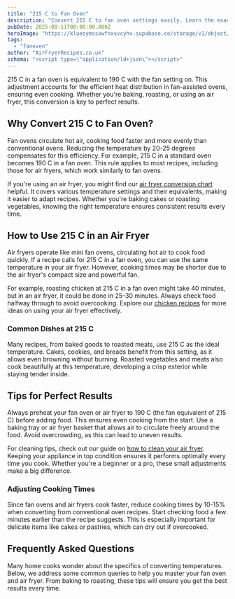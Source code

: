 ```yaml
---
title: "215 C to Fan Oven"
description: "Convert 215 C to fan oven settings easily. Learn the exact temperature for baking, roasting, and air frying with our simple guide."
pubDate: 2025-08-11T00:00:00.000Z
heroImage: "https://klueoymssxwfnxsvcyhv.supabase.co/storage/v1/object/public/md/215-c-to-fan-oven-cedac84f.png"
tags:
  - "fanoven"
author: "AirFryerRecipes.co.uk"
schema: "<script type=\"application/ld+json\"></script>"
---
```


<p>215 C in a fan oven is equivalent to 190 C with the fan setting on. This adjustment accounts for the efficient heat distribution in fan-assisted ovens, ensuring even cooking. Whether you're baking, roasting, or using an air fryer, this conversion is key to perfect results.</p>

<h2>Why Convert 215 C to Fan Oven?</h2>
<p>Fan ovens circulate hot air, cooking food faster and more evenly than conventional ovens. Reducing the temperature by 20-25 degrees compensates for this efficiency. For example, 215 C in a standard oven becomes 190 C in a fan oven. This rule applies to most recipes, including those for air fryers, which work similarly to fan ovens.</p>
<p>If you're using an air fryer, you might find our <a href=https://www.airfryerrecipe.co.uk/air-fryer-conversion-chart>air fryer conversion chart</a> helpful. It covers various temperature settings and their equivalents, making it easier to adapt recipes. Whether you're baking cakes or roasting vegetables, knowing the right temperature ensures consistent results every time.</p>

<h2>How to Use 215 C in an Air Fryer</h2>
<p>Air fryers operate like mini fan ovens, circulating hot air to cook food quickly. If a recipe calls for 215 C in a fan oven, you can use the same temperature in your air fryer. However, cooking times may be shorter due to the air fryer's compact size and powerful fan.</p>
<p>For example, roasting chicken at 215 C in a fan oven might take 40 minutes, but in an air fryer, it could be done in 25-30 minutes. Always check food halfway through to avoid overcooking. Explore our <a href=https://www.airfryerrecipe.co.uk/recipe-category/chicken>chicken recipes</a> for more ideas on using your air fryer effectively.</p>

<h3>Common Dishes at 215 C</h3>
<p>Many recipes, from baked goods to roasted meats, use 215 C as the ideal temperature. Cakes, cookies, and breads benefit from this setting, as it allows even browning without burning. Roasted vegetables and meats also cook beautifully at this temperature, developing a crisp exterior while staying tender inside.</p>

<h2>Tips for Perfect Results</h2>
<p>Always preheat your fan oven or air fryer to 190 C (the fan equivalent of 215 C) before adding food. This ensures even cooking from the start. Use a baking tray or air fryer basket that allows air to circulate freely around the food. Avoid overcrowding, as this can lead to uneven results.</p>
<p>For cleaning tips, check out our guide on <a href=https://www.airfryerrecipe.co.uk/air-fryer-cleaner>how to clean your air fryer</a>. Keeping your appliance in top condition ensures it performs optimally every time you cook. Whether you're a beginner or a pro, these small adjustments make a big difference.</p>

<h3>Adjusting Cooking Times</h3>
<p>Since fan ovens and air fryers cook faster, reduce cooking times by 10-15% when converting from conventional oven recipes. Start checking food a few minutes earlier than the recipe suggests. This is especially important for delicate items like cakes or pastries, which can dry out if overcooked.</p>

<h2>Frequently Asked Questions</h2>
<p>Many home cooks wonder about the specifics of converting temperatures. Below, we address some common queries to help you master your fan oven and air fryer. From baking to roasting, these tips will ensure you get the best results every time.</p>